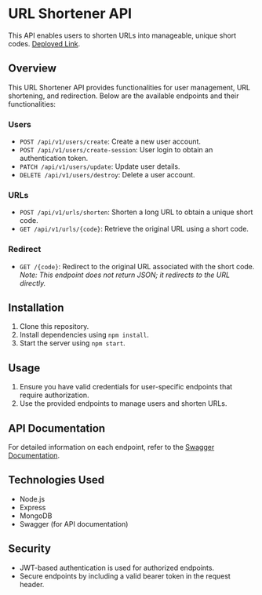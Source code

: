 # URL Shortener API

This API enables users to shorten URLs into manageable, unique short codes.
[Deployed Link](https://url-shortner-api-lmwn.onrender.com).

## Overview

This URL Shortener API provides functionalities for user management, URL shortening, and redirection. Below are the available endpoints and their functionalities:

### Users

- `POST /api/v1/users/create`: Create a new user account.
- `POST /api/v1/users/create-session`: User login to obtain an authentication token.
- `PATCH /api/v1/users/update`: Update user details.
- `DELETE /api/v1/users/destroy`: Delete a user account.

### URLs

- `POST /api/v1/urls/shorten`: Shorten a long URL to obtain a unique short code.
- `GET /api/v1/urls/{code}`: Retrieve the original URL using a short code.

### Redirect

- `GET /{code}`: Redirect to the original URL associated with the short code. *Note: This endpoint does not return JSON; it redirects to the URL directly.*

## Installation

1. Clone this repository.
2. Install dependencies using `npm install`.
3. Start the server using `npm start`.

## Usage

1. Ensure you have valid credentials for user-specific endpoints that require authorization.
2. Use the provided endpoints to manage users and shorten URLs.

## API Documentation

For detailed information on each endpoint, refer to the [Swagger Documentation](https://url-shortner-api-lmwn.onrender.com/api-docs).

## Technologies Used

- Node.js
- Express
- MongoDB
- Swagger (for API documentation)

## Security

- JWT-based authentication is used for authorized endpoints.
- Secure endpoints by including a valid bearer token in the request header.

